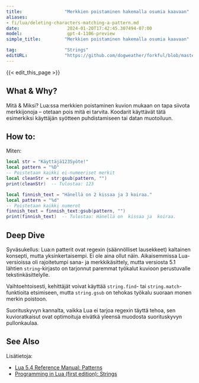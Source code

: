 ```yaml
---
title:                "Merkkien poistaminen hakemalla osumia kaavaan"
aliases:
- fi/lua/deleting-characters-matching-a-pattern.md
date:                  2024-01-20T17:42:45.307494-07:00
model:                 gpt-4-1106-preview
simple_title:         "Merkkien poistaminen hakemalla osumia kaavaan"

tag:                  "Strings"
editURL:              "https://github.com/dogweather/forkful/blob/master/content/fi/lua/deleting-characters-matching-a-pattern.md"
---
```


{{< edit_this_page >}}

## What & Why?
Mitä & Miksi?
Lua:ssa merkkien poistaminen kuvion mukaan on tapa siivota merkkijonoja – otetaan pois mitä ei tarvita. Koodarit käyttävät tätä esimerkiksi käyttäjän syötteen puhdistamiseen tai datan muotoiluun.

## How to:
Miten:
```Lua
local str = "Käyttäjä123Syöte!"
local pattern = "%D"
-- Poistetaan kaikki ei-numeeriset merkit
local cleanStr = str:gsub(pattern, "")
print(cleanStr)  -- Tulostaa: 123
```
```Lua
local finnish_text = "Hänellä on 2 kissaa ja 3 koiraa."
local pattern = "%d"
-- Poistetaan kaikki numerot
finnish_text = finnish_text:gsub(pattern, "")
print(finnish_text)  -- Tulostaa: Hänellä on  kissaa ja  koiraa.
```

## Deep Dive
Syväsukellus:
Lua:n patterit ovat regexin (säännölliset lausekkeet) kaltainen konsepti, mutta yksinkertaisempi. Ei ole aina ollut näin. Aikaisemmissa Lua-versioissa oli rajoitetumpi sana- ja merkkikäsittely, mutta versiosta 5.1 lähtien `string`-kirjasto on tarjonnut paremmat työkalut kuvioon perustuvalle tekstinkäsittelylle.

Vaihtoehtoisesti, kehittäjät voivat käyttää `string.find`- tai `string.match`-funktioita etsimiseen, mutta `string.gsub` on tehokas työkalu suoraan monen merkin poistoon.

Suorituskyvyn kannalta, vaikka Lua ei tarjoa regexin täyttä tehoa, sen kuvioratkaisut ovat optimoituja eivätkä yleensä muodosta suorituskyvyn pullonkaulaa.

## See Also
Lisätietoja:
- [Lua 5.4 Reference Manual: Patterns](https://www.lua.org/manual/5.4/manual.html#6.4.1)
- [Programming in Lua (first edition): Strings](https://www.lua.org/pil/20.2.html)
